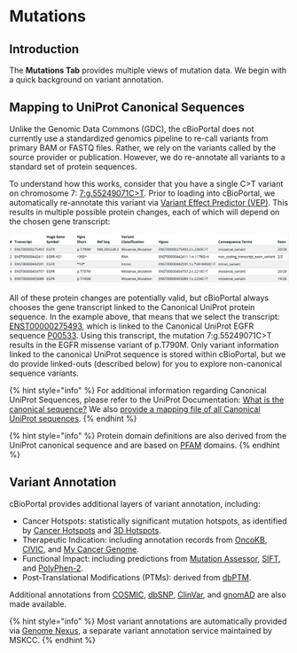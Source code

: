# Mutations

## Introduction

The **Mutations Tab** provides multiple views of mutation data.  We begin with a quick background on variant annotation.

## Mapping to UniProt Canonical Sequences

Unlike the Genomic Data Commons (GDC), the cBioPortal does not currently use a standardized genomics pipeline to re-call variants from primary BAM or FASTQ files.  Rather, we rely on the variants called by the source provider or publication.   However, we do re-annotate all variants to a standard set of protein sequences.

To understand how this works, consider that you have a single C>T variant on chromosome 7: [7:g.55249071C>T](https://www.genomenexus.org/variant/7:g.55249071C%3ET).  Prior to loading into cBioPortal, we automatically re-annotate this variant via [Variant Effect Predictor (VEP)](https://useast.ensembl.org/info/docs/tools/vep/index.html).  This results in multiple possible protein changes, each of which will depend on the chosen gene transcript:

![EGFR VEP](img/egfr_vep.png)

All of these protein changes are potentially valid, but cBioPortal always chooses the gene transcript linked to the Canonical UniProt protein sequence.  In the example above, that means that we select the transcript:  [ENST00000275493](https://useast.ensembl.org/Homo_sapiens/Transcript/Summary?db=core;g=ENSG00000146648;r=7:55019017-55211628;t=ENST00000275493), which is linked to the Canonical UniProt EGFR sequence [P00533](https://www.uniprot.org/uniprot/P00533).  Using this transcript, the mutation 7:g.55249071C>T results in the EGFR missense variant of p.T790M.  Only variant information linked to the canonical UniProt sequence is stored within cBioPortal, but we do provide linked-outs (described below) for you to explore non-canonical sequence variants.

{% hint style="info" %}
For additional information regarding Canonical UniProt Sequences, please refer to the UniProt Documentation:  [What is the canonical sequence?](https://www.uniprot.org/help/canonical_and_isoforms)  We also [provide a mapping file of all Canonical UniProt sequences](https://github.com/mskcc/vcf2maf/blob/master/data/isoform_overrides_uniprot).
{% endhint %}

{% hint style="info" %}
Protein domain definitions are also derived from the UniProt canonical sequence and are based on [PFAM](http://pfam.xfam.org/) domains.
{% endhint %}

## Variant Annotation

cBioPortal provides additional layers of variant annotation, including:

 * Cancer Hotspots:  statistically significant mutation hotspots, as identified by [Cancer Hotspots](https://cancerhotspots.org/) and [3D Hotspots](https://3dhotspots.org/).
 * Therapeutic Indication:  including annotation records from [OncoKB](https://www.oncokb.org/), [CIVIC](https://civicdb.org/), and [My Cancer Genome](https://www.mycancergenome.org/).
 * Functional Impact:  including predictions from [Mutation Assessor](http://mutationassessor.org/), [SIFT](https://sift.bii.a-star.edu.sg/), and [PolyPhen-2](http://genetics.bwh.harvard.edu/pph2/).
 * Post-Translational Modifications (PTMs):  derived from [dbPTM](http://dbptm.mbc.nctu.edu.tw/). 
 
 Additional annotations from [COSMIC](https://cancer.sanger.ac.uk/cosmic), [dbSNP](https://www.ncbi.nlm.nih.gov/snp/), [ClinVar](https://www.ncbi.nlm.nih.gov/clinvar/), and [gnomAD](https://gnomad.broadinstitute.org/) are also made available.

{% hint style="info" %}
Most variant annotations are automatically provided via [Genome Nexus](https://www.genomenexus.org/), a separate variant annotation service maintained by MSKCC. 
{% endhint %}
